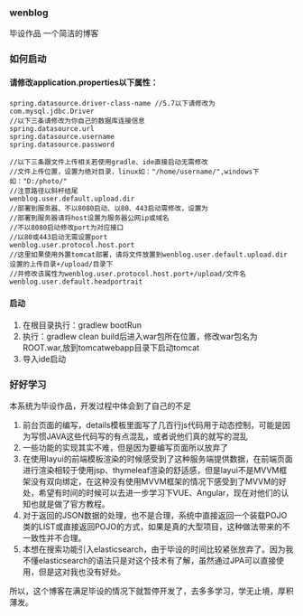 ### wenblog
毕设作品 一个简洁的博客

### 如何启动
#### 请修改application.properties以下属性：
```
spring.datasource.driver-class-name //5.7以下请修改为com.mysql.jdbc.Driver
//以下三条请修改为你自己的数据库连接信息
spring.datasource.url
spring.datasource.username
spring.datasource.password

//以下三条跟文件上传相关若使用gradle、ide直接启动无需修改
//文件上传位置，设置为绝对目录，linux如："/home/username/",windows下如："D:/photo/"
//注意路径以斜杆结尾
wenblog.user.default.upload.dir
//部署到服务器、不以8080启动、以80、443启动需修改，设置为
//部署到服务器请将host设置为服务器公网ip或域名
//不以8080启动修改port为对应接口
//以80或443启动无需设置port
wenblog.user.protocol.host.port
//这里如果使用外置tomcat部署，请将文件放置到wenblog.user.default.upload.dir设置的上传目录+/upload/目录下
//并修改该属性为wenblog.user.protocol.host.port+/upload/文件名
wenblog.user.default.headportrait
```
#### 启动
1. 在根目录执行：gradlew bootRun 
2. 执行：gradlew clean build后进入war包所在位置，修改war包名为ROOT.war,放到tomcatwebapp目录下启动tomcat
3. 导入ide启动

### 好好学习
本系统为毕设作品，开发过程中体会到了自己的不足    
1. 前台页面的编写，details模板里面写了几百行js代码用于动态控制，可能是因为写惯JAVA这些代码写的有点混乱，或者说他们真的就写的混乱    
2. 一些功能的实现其实不难，但是因为要编写页面所以放弃了    
3. 在使用layui的前端模板渲染的时候感受到了这种服务端提供数据，在前端页面进行渲染相较于使用jsp、thymeleaf渲染的舒适感，但是layui不是MVVM框架没有双向绑定，在这种没有使用MVVM框架的情况下感受到了MVVM的好处，希望有时间的时候可以去进一步学习下VUE、Angular，现在对他们的认知也就是做了官方教程。    
3. 对于返回的JSON数据的处理，也不是合理，系统中直接返回一个装载POJO类的LIST或直接返回POJO的方式，如果是真的大型项目，这种做法带来的不一致性并不合理。    
4. 本想在搜索功能引入elasticsearch，由于毕设的时间比较紧张放弃了。因为我不懂elasticsearch的语法只是对这个技术有了解，虽然通过JPA可以直接使用，但是这对我也没有好处。

所以，这个博客在满足毕设的情况下就暂停开发了，去多多学习，学无止境，厚积薄发。    
